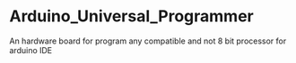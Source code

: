 Arduino_Universal_Programmer
============================

An hardware board for program any compatible and not 8 bit processor for arduino IDE
